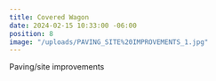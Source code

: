 ```yaml
---
title: Covered Wagon
date: 2024-02-15 10:33:00 -06:00
position: 8
image: "/uploads/PAVING_SITE%20IMPROVEMENTS_1.jpg"
---
```


Paving/site improvements